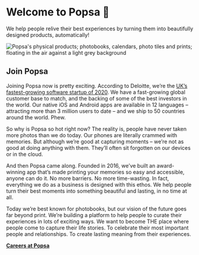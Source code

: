 # Welcome to Popsa :wave:

We help people relive their best experiences by turning them into beautifully designed products, automatically!

![Popsa's physical products; photobooks, calendars, photo tiles and prints; floating in the air against a light grey background](https://cdn.popsa.io/website/images/banners/hero-background-28.jpg)

## Join Popsa

Joining Popsa now is pretty exciting. According to Deloitte, we’re the [UK’s fastest-growing software startup of 2020](https://blog.popsa.com/popsa-named-fastest-growing-software-company-in-2020/). We have a fast-growing global customer base to match, and the backing of some of the best investors in the world. Our native iOS and Android apps are available in 12 languages – attracting more than 3 million users to date – and we ship to 50 countries around the world. Phew.

So why is Popsa so hot right now? The reality is, people have never taken more photos than we do today. Our phones are literally crammed with memories. But although we’re good at capturing moments – we’re not as good at doing anything with them. They’ll often sit forgotten on our devices or in the cloud. 

And then Popsa came along. Founded in 2016, we’ve built an award-winning app that’s made printing your memories so easy and accessible, anyone can do it. No more barriers. No more time-wasting. In fact, everything we do as a business is designed with this ethos. We help people turn their best moments into something beautiful and lasting, in no time at all. 

Today we’re best known for photobooks, but our vision of the future goes far beyond print.  We’re building a platform to help people to curate their experiences in lots of exciting ways. We want to become THE place where people come to capture their life stories. To celebrate their most important people and relationships. To create lasting meaning from their experiences. 

[**Careers at Popsa**](https://jobs.lever.co/Popsa)
